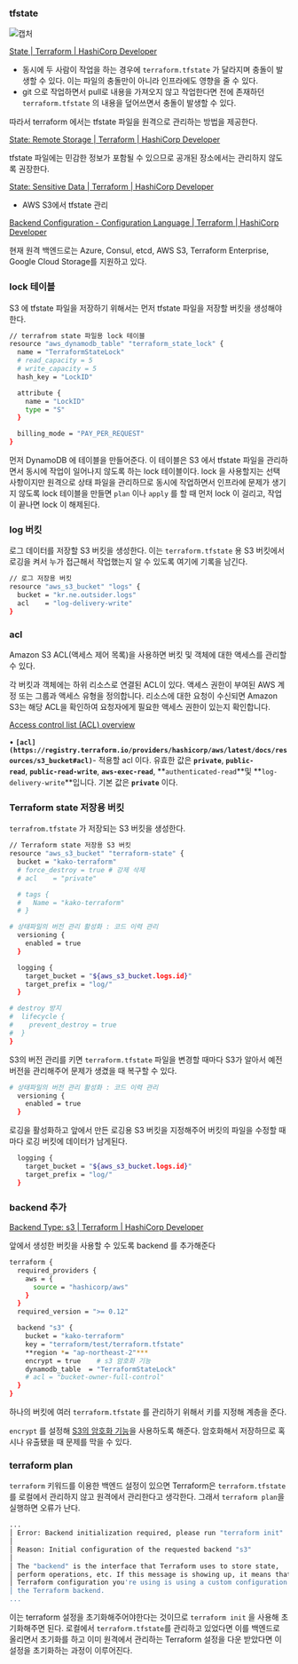 
### tfstate

![캡처](https://user-images.githubusercontent.com/72699541/200494927-023c5d80-cc5b-49be-82a5-78b900690a62.PNG)

[State | Terraform | HashiCorp Developer](https://developer.hashicorp.com/terraform/language/state)

- 동시에 두 사람이 작업을 하는 경우에 `terraform.tfstate` 가 달라지며 충돌이 발생할 수 있다. 이는 파일의 충돌만이 아니라 인프라에도 영향을 줄 수 있다.
- git 으로 작업하면서 pull로 내용을 가져오지 않고 작업한다면 전에 존재하던 `terraform.tfstate` 의 내용을 덮어쓰면서 충돌이 발생할 수 있다.

따라서 terraform 에서는 tfstate 파일을 원격으로 관리하는 방법을 제공한다. 

[State: Remote Storage | Terraform | HashiCorp Developer](https://developer.hashicorp.com/terraform/language/state/remote)

tfstate 파일에는 민감한 정보가 포함될 수 있으므로 공개된 장소에서는 관리하지 않도록 권장한다.

[State: Sensitive Data | Terraform | HashiCorp Developer](https://developer.hashicorp.com/terraform/language/state/sensitive-data)

- AWS S3에서 tfstate 관리

[Backend Configuration - Configuration Language | Terraform | HashiCorp Developer](https://developer.hashicorp.com/terraform/language/settings/backends/configuration)

현재 원격 백엔드로는 Azure, Consul, etcd, AWS S3, Terraform Enterprise, Google Cloud Storage를 지원하고 있다.

### lock 테이블

S3 에 tfstate 파일을 저장하기 위해서는 먼저 tfstate 파일을 저장할 버킷을 생성해야 한다. 

```bash
// terrafrom state 파일용 lock 테이블
resource "aws_dynamodb_table" "terraform_state_lock" {
  name = "TerraformStateLock"
  # read_capacity = 5
  # write_capacity = 5
  hash_key = "LockID"

  attribute {
    name = "LockID"
    type = "S"
  }

  billing_mode = "PAY_PER_REQUEST"
}
```

먼저 DynamoDB 에 테이블을 만들어준다. 이 테이블은 S3 에서 tfstate 파일을 관리하면서 동시에 작업이 일어나지 않도록 하는 lock 테이블이다. lock 을 사용할지는 선택 사항이지만 원격으로 상태 파일을 관리하므로 동시에 작업하면서 인프라에 문제가 생기지 않도록 lock 테이블을 만들면 `plan` 이나 `apply` 를 할 때 먼저 lock 이 걸리고, 작업이 끝나면 lock 이 해제된다.

### log 버킷

로그 데이터를 저장할 S3 버킷을 생성한다. 이는 `terraform.tfstate` 용 S3 버킷에서 로깅을 켜서 누가 접근해서 작업했는지 알 수 있도록 여기에 기록을 남긴다. 

```bash
// 로그 저장용 버킷
resource "aws_s3_bucket" "logs" {
  bucket = "kr.ne.outsider.logs"
  acl    = "log-delivery-write"
}
```

### acl

Amazon S3 ACL(액세스 제어 목록)을 사용하면 버킷 및 객체에 대한 액세스를 관리할 수 있다.

각 버킷과 객체에는 하위 리소스로 연결된 ACL이 있다. 액세스 권한이 부여된 AWS 계정 또는 그룹과 액세스 유형을 정의합니다. 리소스에 대한 요청이 수신되면 Amazon S3는 해당 ACL을 확인하여 요청자에게 필요한 액세스 권한이 있는지 확인합니다.

[Access control list (ACL) overview](https://docs.aws.amazon.com/AmazonS3/latest/userguide/acl-overview.html#canned-acl)

• **`[acl](https://registry.terraform.io/providers/hashicorp/aws/latest/docs/resources/s3_bucket#acl)`**- 적용할 acl 이다. 유효한 값은 **`private`**, **`public-read`**, **`public-read-write`**, **`aws-exec-read`**, **`authenticated-read`**및 **`log-delivery-write`**입니다. 기본 값은 **`private`** 이다. 

### Terraform state 저장용 버킷

`terrafrom.tfstate` 가 저장되는 S3 버킷을 생성한다.

```bash
// Terraform state 저장용 S3 버킷
resource "aws_s3_bucket" "terraform-state" {
  bucket = "kako-terraform"
  # force_destroy = true # 강제 삭제
  # acl    = "private"

  # tags {
  #   Name = "kako-terraform"
  # }

# 상태파일의 버전 관리 활성화 : 코드 이력 관리
  versioning {
    enabled = true
  }

  logging {
    target_bucket = "${aws_s3_bucket.logs.id}"
    target_prefix = "log/"
  }

# destroy 방지
#  lifecycle {
#    prevent_destroy = true
#  }
}
```

S3의 버전 관리를 키면 `terraform.tfstate` 파일을 변경할 때마다 S3가 알아서 예전 버전을 관리해주어 문제가 생겼을 때 복구할 수 있다.

```bash
# 상태파일의 버전 관리 활성화 : 코드 이력 관리
  versioning {
    enabled = true
  }
```

로깅을 활성화하고 앞에서 만든 로깅용 S3 버킷을 지정해주어 버킷의 파일을 수정할 때마다 로깅 버킷에 데이터가 남게된다.

```bash
  logging {
    target_bucket = "${aws_s3_bucket.logs.id}"
    target_prefix = "log/"
  }

```

### backend 추가

[Backend Type: s3 | Terraform | HashiCorp Developer](https://developer.hashicorp.com/terraform/language/settings/backends/s3)

앞에서 생성한 버킷을 사용할 수 있도록 backend 를 추가해준다

```bash
terraform {
  required_providers {
    aws = {
      source = "hashicorp/aws"
    }
  }
  required_version = ">= 0.12"

  backend "s3" {
    bucket = "kako-terraform"
    key = "terraform/test/terraform.tfstate"
    **region *= "ap-northeast-2"***
    encrypt = true    # s3 암호화 기능
    dynamodb_table  = "TerraformStateLock"
    # acl = "bucket-owner-full-control"
  }
}
```

하나의 버킷에 여러 `terraform.tfstate` 를 관리하기 위해서 키를 지정해 계층을 준다.

`encrypt` 를 설정해 [S3의 암호화 기능](https://docs.aws.amazon.com/ko_kr/AmazonS3/latest/dev/UsingServerSideEncryption.html)을 사용하도록 해준다. 암호화해서 저장하므로 혹시나 유출됐을 때 문제를 막을 수 있다.

### terraform plan

`terraform` 키워드를 이용한 백엔드 설정이 있으면 Terraform은 `terraform.tfstate`를 로컬에서 관리하지 않고 원격에서 관리한다고 생각한다. 그래서 `terraform plan`을 실행하면 오류가 난다.

```bash
...
│ Error: Backend initialization required, please run "terraform init"
│
│ Reason: Initial configuration of the requested backend "s3"
│
│ The "backend" is the interface that Terraform uses to store state,
│ perform operations, etc. If this message is showing up, it means that the
│ Terraform configuration you're using is using a custom configuration for
│ the Terraform backend.
...
```

이는 terraform 설정을 초기화해주어야한다는 것이므로 `terraform init` 을 사용해 초기화해주면 된다. 로컬에서 `terraform.tfstate`를 관리하고 있었다면 이를 백엔드로 올리면서 초기화를 하고 이미 원격에서 관리하는 Terraform 설정을 다운 받았다면 이 설정을 초기화하는 과정이 이루어진다.

